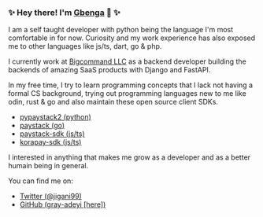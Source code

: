 ### ✨ Hey there! I'm [Gbenga](https://x.com/jigani99) 👋 ✨

I am a self taught developer with python being the language I'm most comfortable in for now. Curiosity and my work experience has also exposed me to other languages like js/ts, dart, go & php.

I currently work at [Bigcommand LLC](https://bigcommand.com/) as a backend developer building the backends of amazing SaaS products with Django and FastAPI.

In my free time, I try to learn programming concepts that I lack not having a formal CS background, trying out programming languages new to me like odin, rust & go and also maintain these open source client SDKs.

- [pypaystack2 (python)](https://github.com/gray-adeyi/pypaystack2)
- [paystack (go)](https://github.com/gray-adeyi/paystack)
- [paystack-sdk (js/ts)](https://github.com/gray-adeyi/paystack-sdk)
- [korapay-sdk (js/ts)](https://github.com/gray-adeyi/korapay-sdk)

I interested in anything that makes me grow as a developer and as a better humain being in general.

You can find me on:

- [Twitter (@jigani99)](https://x.com/jigani99)
- [GitHub (gray-adeyi [here])](https://github.com/gray-adeyi)